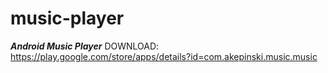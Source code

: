 # music-player
***Android Music Player*** DOWNLOAD: https://play.google.com/store/apps/details?id=com.akepinski.music.music
